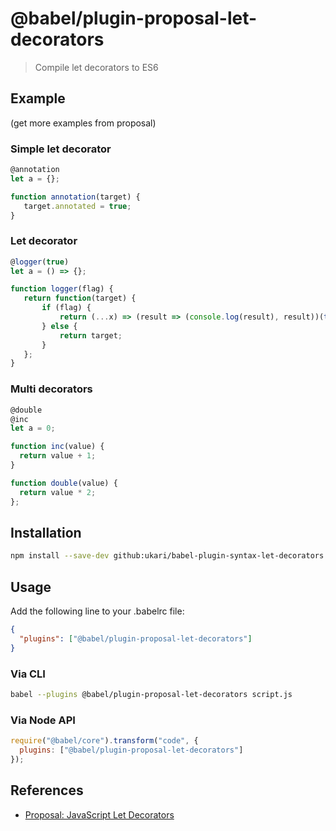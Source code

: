 # @babel/plugin-proposal-let-decorators

> Compile let decorators to ES6

## Example

(get more examples from proposal)

### Simple let decorator

```js
@annotation
let a = {};

function annotation(target) {
   target.annotated = true;
}
```

### Let decorator

```js
@logger(true)
let a = () => {};

function logger(flag) {
   return function(target) {
       if (flag) {
           return (...x) => (result => (console.log(result), result))(target(...x));
       } else {
           return target;
       }
   };
}
```

### Multi decorators

```js
@double
@inc
let a = 0;

function inc(value) {
  return value + 1;
}

function double(value) {
  return value * 2;
};
```

## Installation

```sh
npm install --save-dev github:ukari/babel-plugin-syntax-let-decorators
```

## Usage

Add the following line to your .babelrc file:

```json
{
  "plugins": ["@babel/plugin-proposal-let-decorators"]
}
```

### Via CLI

```sh
babel --plugins @babel/plugin-proposal-let-decorators script.js
```

### Via Node API

```javascript
require("@babel/core").transform("code", {
  plugins: ["@babel/plugin-proposal-let-decorators"]
});
```

## References

* [Proposal: JavaScript Let Decorators](https://github.com/ukari/javascript-let-decorators/blob/master/README.md)
